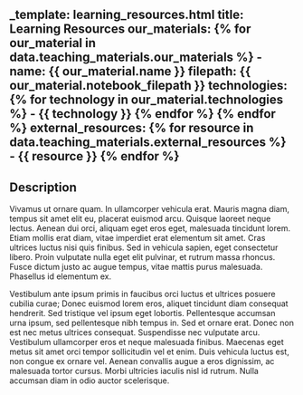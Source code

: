 _template: learning_resources.html
title: Learning Resources
our_materials:
    {% for our_material in data.teaching_materials.our_materials %}
    - name: {{ our_material.name }}
      filepath: {{ our_material.notebook_filepath }}
      technologies:
        {% for technology in our_material.technologies %}
            - {{ technology }}
        {% endfor %}
    {% endfor %}
external_resources:
    {% for resource in data.teaching_materials.external_resources %}
        - {{ resource }}
    {% endfor %}
---

## Description

Vivamus ut ornare quam. In ullamcorper vehicula erat. Mauris magna diam, tempus sit amet elit eu, placerat euismod arcu. Quisque laoreet neque lectus. Aenean dui orci, aliquam eget eros eget, malesuada tincidunt lorem. Etiam mollis erat diam, vitae imperdiet erat elementum sit amet. Cras ultrices luctus nisi quis finibus. Sed in vehicula sapien, eget consectetur libero. Proin vulputate nulla eget elit pulvinar, et rutrum massa rhoncus. Fusce dictum justo ac augue tempus, vitae mattis purus malesuada. Phasellus id elementum ex.

Vestibulum ante ipsum primis in faucibus orci luctus et ultrices posuere cubilia curae; Donec euismod lorem eros, aliquet tincidunt diam consequat hendrerit. Sed tristique vel ipsum eget lobortis. Pellentesque accumsan urna ipsum, sed pellentesque nibh tempus in. Sed et ornare erat. Donec non est nec metus ultrices consequat. Suspendisse nec vulputate arcu. Vestibulum ullamcorper eros et neque malesuada finibus. Maecenas eget metus sit amet orci tempor sollicitudin vel et enim. Duis vehicula luctus est, non congue ex ornare vel. Aenean convallis augue a eros dignissim, ac malesuada tortor cursus. Morbi ultricies iaculis nisl id rutrum. Nulla accumsan diam in odio auctor scelerisque.
